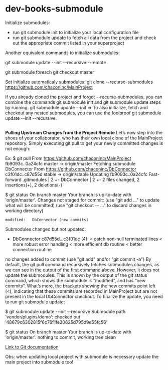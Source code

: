 # dev-books-submodule

Initialize submodules:
* run git submodule init to initialize your local configuration file
* run git submodule update to fetch all data from the project and check out the appropriate commit listed in your superproject

Another equivalent commands to initialize submodules:
<!-- initialize submodules for all project in this context -->
git submodule update --init --recursive --remote
<!-- set a default branch (master ou main) for all projects into submodule -->
git submodule foreach git checkout master

Set initialize automaticaly submodules:
git clone --recurse-submodules https://github.com/chaconinc/MainProject

If you already cloned the project and forgot --recurse-submodules, you can combine the commands git submodule init and git submodule update steps by running: 
git submodule update --init => To also initialize, fetch and checkout any nested submodules, you can use the foolproof git submodule update --init --recursive.

##
<strong>Pulling Upstream Changes from the Project Remote</strong>
Let’s now step into the shoes of your collaborator, who has their own local clone of the MainProject repository. 
Simply executing git pull to get your newly committed changes is not enough:

Ex:
$ git pull
From https://github.com/chaconinc/MainProject
   fb9093c..0a24cfc  master     -> origin/master
Fetching submodule DbConnector
From https://github.com/chaconinc/DbConnector
   c3f01dc..c87d55d  stable     -> origin/stable
Updating fb9093c..0a24cfc
Fast-forward
 .gitmodules         | 2 +-
 DbConnector         | 2 +-
 2 files changed, 2 insertions(+), 2 deletions(-)

$ git status
 On branch master
Your branch is up-to-date with 'origin/master'.
Changes not staged for commit:
  (use "git add <file>..." to update what will be committed)
  (use "git checkout -- <file>..." to discard changes in working directory)

	modified:   DbConnector (new commits)

Submodules changed but not updated:

* DbConnector c87d55d...c3f01dc (4):
  < catch non-null terminated lines
  < more robust error handling
  < more efficient db routine
  < better connection routine

no changes added to commit (use "git add" and/or "git commit -a")
By default, the git pull command recursively fetches submodules changes, as we can see in the output of the first command above. However, it does not update the submodules. This is shown by the output of the git status command, which shows the submodule is “modified”, and has “new commits”. What’s more, the brackets showing the new commits point left (<), indicating that these commits are recorded in MainProject but are not present in the local DbConnector checkout. To finalize the update, you need to run git submodule update:

$ git submodule update --init --recursive
Submodule path 'vendor/plugins/demo': checked out '48679c6302815f6c76f1fe30625d795d9e55fc56'

$ git status
 On branch master
Your branch is up-to-date with 'origin/master'.
nothing to commit, working tree clean

<a href="https://git-scm.com/book/en/v2/Git-Tools-Submodules">Link to Git documentation</a>


Obs: when updating local project with submodule is necessary update the main project into submodule too!
